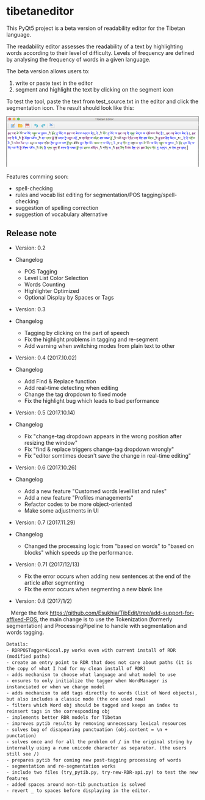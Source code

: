 # tibetaneditor

This PyQt5 project is a beta version of readability editor for the Tibetan language.

The readability editor assesses the readability of a text by highlighting words according to their level of difficulty. Levels of frequency are defined by analysing the frequency of words in a given language.

The beta version allows users to:

1. write or paste text in the editor
2. segment and highlight the text by clicking on the segment icon

To test the tool, paste the text from test_source.txt in the editor and click the segmentation icon. The result should look like this:

![test](test_result.png)

Features comming soon:
- spell-checking
- rules and vocab list editing for segmentation/POS tagging/spell-checking
- suggestion of spelling correction
- suggestion of vocabulary alternative

## Release note

- Version: 0.2

- Changelog
	
	* POS Tagging
	* Level List Color Selection
	* Words Counting
	* Highlighter Optimized
	* Optional Display by Spaces or Tags

- Version: 0.3

- Changelog
    
    * Tagging by clicking on the part of speech
    * Fix the highlight problems in tagging and re-segment
    * Add warning when switching modes from plain text to other

	
- Version: 0.4 (2017.10.02)

- Changelog

    * Add Find & Replace function
    * Add real-time detecting when editing
	* Change the tag dropdown to fixed mode
	* Fix the highlight bug which leads to bad performance

	
- Version: 0.5 (2017.10.14)

- Changelog
	
	* Fix "change-tag dropdown appears in the wrong position after resizing the window"
	* Fix "find & replace triggers change-tag dropdown wrongly"
	* Fix "editor somtimes doesn't save the change in real-time editing"

	
- Version: 0.6 (2017.10.26)

- Changelog
	
	* Add a new feature "Customed words level list and rules"
	* Add a new feature "Profiles managements"
	* Refactor codes to be more object-oriented
	* Make some adjustments in UI

- Version: 0.7 (2017.11.29)
 
- Changelog

    *  Changed the processing logic from "based on words" to "based on blocks"  which speeds up the performance.

- Version: 0.71 (2017/12/13)

    * Fix the error occurs when adding new sentences at the end of the article after segmenting
    * Fix the error occurs when segmenting a new blank line

- Version: 0.8 (2017/1/2)
    
    Merge the fork https://github.com/Esukhia/TibEdit/tree/add-support-for-affixed-POS,
    the main change is to use the Tokenization (formerly segmentation) and ProcessingPipeline 
    to handle with segmentation and words tagging.
      
    Details:
	- RDRPOSTagger4Local.py works even with current install of RDR (modified paths)
	- create an entry point to RDR that does not care about paths (it is the copy of what I had for my clean install of RDR)
	- adds mechanism to choose what language and what model to use
	- ensures to only initialize the tagger when WordManager is instanciated or when we change model
	- adds mechanism to add tags directly to words (list of Word objects), but also includes a classic mode (the one used now)
	- filters which Word obj should be tagged and keeps an index to reinsert tags in the corresponding obj
	- implements better RDR models for Tibetan
	- improves pytib results by removing unnecessary lexical resources
	- solves bug of disapearing punctuation (obj.content = \n + punctation)
	- solves once and for all the problem of / in the original string by internally using a rune unicode character as separator. (the users still see /)
	- prepares pytib for coming new post-tagging processing of words
	- segmentation and re-segmentation works
	- include two files (try_pytib.py, try-new-RDR-api.py) to test the new features
	- added spaces around non-tib punctuation is solved
	- revert _ to spaces before displaying in the editor.

